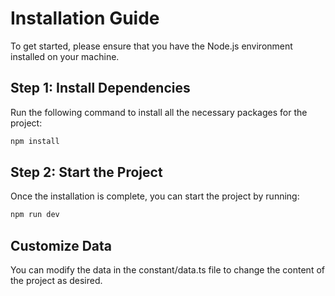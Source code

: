 # Installation Guide

To get started, please ensure that you have the Node.js environment installed on your machine.

## Step 1: Install Dependencies

Run the following command to install all the necessary packages for the project:

```bash
npm install
```

## Step 2: Start the Project

Once the installation is complete, you can start the project by running:

```bash
npm run dev
```

## Customize Data

You can modify the data in the constant/data.ts file to change the content of the project as desired.
